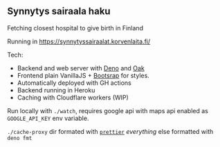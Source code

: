 ## Synnytys sairaala haku

Fetching closest hospital to give birth in Finland

Running in https://synnytyssairaalat.korvenlaita.fi/

Tech:

- Backend and web server with
  [Deno](https://deno.land/manual/getting_started/installation) and
  [Oak](https://github.com/oakserver/oak)
- Frontend plain VanillaJS + [Bootsrap](https://getbootstrap.com) for styles.
- Automatically deployed with GH actions
- Backend running in Heroku
- Caching with Cloudflare workers (WIP)

Run locally with `./watch`, requires google api with maps api enabled as
`GOOGLE_API_KEY` env variable.

`./cache-proxy` dir formated with [`prettier`](https://prettier.io) _everything_
else formatted with `deno fmt`
